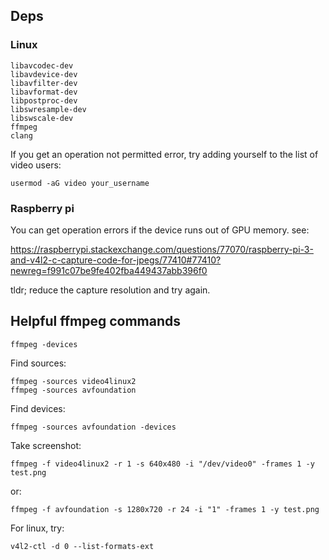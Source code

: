 ## Deps

### Linux

    libavcodec-dev
    libavdevice-dev
    libavfilter-dev
    libavformat-dev
    libpostproc-dev
    libswresample-dev
    libswscale-dev
    ffmpeg
    clang

If you get an operation not permitted error, try adding yourself
to the list of video users:

    usermod -aG video your_username

### Raspberry pi

You can get operation errors if the device runs out of GPU memory. see:

https://raspberrypi.stackexchange.com/questions/77070/raspberry-pi-3-and-v4l2-c-capture-code-for-jpegs/77410#77410?newreg=f991c07be9fe402fba449437abb396f0

tldr; reduce the capture resolution and try again.

## Helpful ffmpeg commands

    ffmpeg -devices

Find sources:

    ffmpeg -sources video4linux2
    ffmpeg -sources avfoundation

Find devices:

    ffmpeg -sources avfoundation -devices

Take screenshot:

    ffmpeg -f video4linux2 -r 1 -s 640x480 -i "/dev/video0" -frames 1 -y test.png

or:

    ffmpeg -f avfoundation -s 1280x720 -r 24 -i "1" -frames 1 -y test.png

For linux, try:

    v4l2-ctl -d 0 --list-formats-ext
